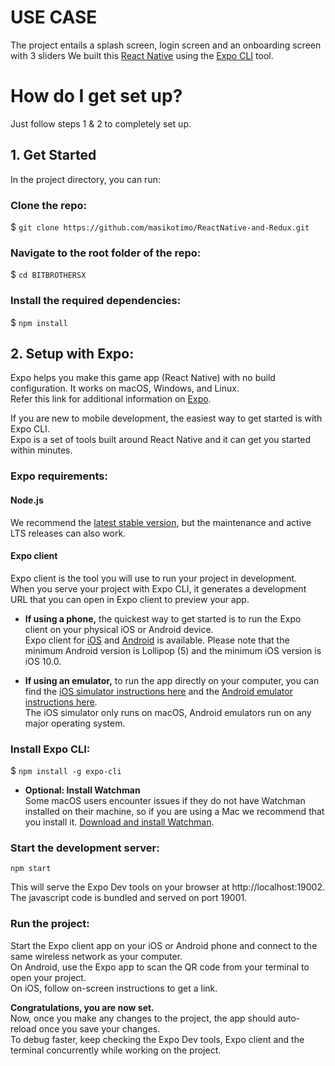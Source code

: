 # USE CASE

The project entails a splash screen, login screen and an onboarding screen with 3 sliders
We built this [React Native](https://facebook.github.io/react-native/) using the [Expo CLI](https://expo.io/) tool.

# How do I get set up?

Just follow steps 1 & 2 to completely set up.

## 1. Get Started

In the project directory, you can run:

### Clone the repo:

\$ `git clone https://github.com/masikotimo/ReactNative-and-Redux.git`

### Navigate to the root folder of the repo:

\$ `cd BITBROTHERSX`

### Install the required dependencies:

\$ `npm install`

## 2. Setup with Expo:

Expo helps you make this game app (React Native) with no build configuration.
It works on macOS, Windows, and Linux.<br/>Refer this link for additional information on [Expo](https://docs.expo.io/versions/latest/).

If you are new to mobile development, the easiest way to get started is with Expo CLI.<br/>
Expo is a set of tools built around React Native and it can get you started within minutes.

### Expo requirements:

#### Node.js

We recommend the [latest stable version](https://nodejs.org/en/download/), but the maintenance and active LTS releases can also work.

#### Expo client

Expo client is the tool you will use to run your project in development.<br/>
When you serve your project with Expo CLI, it generates a development URL that you can open in Expo client to preview your app.

- **If using a phone,**
  the quickest way to get started is to run the Expo client on your physical iOS or Android device.<br/>
  Expo client for [iOS](https://search.itunes.apple.com/WebObjects/MZContentLink.woa/wa/link?path=apps%2fexponent) and [Android](https://play.google.com/store/apps/details?id=host.exp.exponent) is available. Please note that the minimum Android version is Lollipop (5) and the minimum iOS version is iOS 10.0.

* **If using an emulator,**
  to run the app directly on your computer, you can find the [iOS simulator instructions here](https://docs.expo.io/versions/v35.0.0/workflow/ios-simulator/) and the [Android emulator instructions here](https://docs.expo.io/versions/v35.0.0/workflow/android-studio-emulator/).<br/>
  The iOS simulator only runs on macOS, Android emulators run on any major operating system.

### Install Expo CLI:

\$ `npm install -g expo-cli`

- **Optional: Install Watchman** <br/>
  Some macOS users encounter issues if they do not have Watchman installed on their machine, so if you are using a Mac we recommend that you install it. [Download and install Watchman](https://facebook.github.io/watchman/docs/install.html).

### Start the development server:

`npm start`

This will serve the Expo Dev tools on your browser at http://localhost:19002.
The javascript code is bundled and served on port 19001.

### Run the project:

Start the Expo client app on your iOS or Android phone and connect to the same wireless network as your computer.<br/>
On Android, use the Expo app to scan the QR code from your terminal to open your project.<br/>
On iOS, follow on-screen instructions to get a link.

**Congratulations, you are now set.**<br/>
Now, once you make any changes to the project, the app should auto-reload once you save your changes.<br/>
To debug faster, keep checking the Expo Dev tools, Expo client and the terminal concurrently while working on the project.
